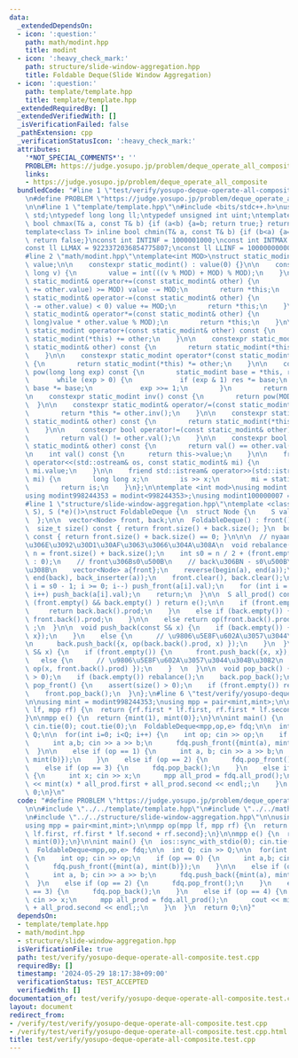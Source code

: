 ```yaml
---
data:
  _extendedDependsOn:
  - icon: ':question:'
    path: math/modint.hpp
    title: modint
  - icon: ':heavy_check_mark:'
    path: structure/slide-window-aggregation.hpp
    title: Foldable Deque(Slide Window Aggregation)
  - icon: ':question:'
    path: template/template.hpp
    title: template/template.hpp
  _extendedRequiredBy: []
  _extendedVerifiedWith: []
  _isVerificationFailed: false
  _pathExtension: cpp
  _verificationStatusIcon: ':heavy_check_mark:'
  attributes:
    '*NOT_SPECIAL_COMMENTS*': ''
    PROBLEM: https://judge.yosupo.jp/problem/deque_operate_all_composite
    links:
    - https://judge.yosupo.jp/problem/deque_operate_all_composite
  bundledCode: "#line 1 \"test/verify/yosupo-deque-operate-all-composite.test.cpp\"\
    \n#define PROBLEM \"https://judge.yosupo.jp/problem/deque_operate_all_composite\"\
    \n\n#line 1 \"template/template.hpp\"\n#include <bits/stdc++.h>\nusing namespace\
    \ std;\ntypedef long long ll;\ntypedef unsigned int uint;\ntemplate<class T> inline\
    \ bool chmax(T& a, const T& b) {if (a<b) {a=b; return true;} return false;}\n\
    template<class T> inline bool chmin(T& a, const T& b) {if (b<a) {a=b; return true;}\
    \ return false;}\nconst int INTINF = 1000001000;\nconst int INTMAX = 2147483647;\n\
    const ll LLMAX = 9223372036854775807;\nconst ll LLINF = 1000000000000000000;\n\
    #line 2 \"math/modint.hpp\"\ntemplate<int MOD>\nstruct static_modint {\n    int\
    \ value;\n\n    constexpr static_modint() : value(0) {}\n\n    constexpr static_modint(long\
    \ long v) {\n        value = int(((v % MOD) + MOD) % MOD);\n    }\n\n    constexpr\
    \ static_modint& operator+=(const static_modint& other) {\n        if ((value\
    \ += other.value) >= MOD) value -= MOD;\n        return *this;\n    }\n\n    constexpr\
    \ static_modint& operator-=(const static_modint& other) {\n        if ((value\
    \ -= other.value) < 0) value += MOD;\n        return *this;\n    }\n\n    constexpr\
    \ static_modint& operator*=(const static_modint& other) {\n        value = int((long\
    \ long)value * other.value % MOD);\n        return *this;\n    }\n\n    constexpr\
    \ static_modint operator+(const static_modint& other) const {\n        return\
    \ static_modint(*this) += other;\n    }\n\n    constexpr static_modint operator-(const\
    \ static_modint& other) const {\n        return static_modint(*this) -= other;\n\
    \    }\n\n    constexpr static_modint operator*(const static_modint& other) const\
    \ {\n        return static_modint(*this) *= other;\n    }\n\n    constexpr static_modint\
    \ pow(long long exp) const {\n        static_modint base = *this, res = 1;\n \
    \       while (exp > 0) {\n            if (exp & 1) res *= base;\n           \
    \ base *= base;\n            exp >>= 1;\n        }\n        return res;\n    }\n\
    \n    constexpr static_modint inv() const {\n        return pow(MOD - 2);\n  \
    \  }\n\n    constexpr static_modint& operator/=(const static_modint& other) {\n\
    \        return *this *= other.inv();\n    }\n\n    constexpr static_modint operator/(const\
    \ static_modint& other) const {\n        return static_modint(*this) /= other;\n\
    \    }\n\n    constexpr bool operator!=(const static_modint& other) const {\n\
    \        return val() != other.val();\n    }\n\n    constexpr bool operator==(const\
    \ static_modint& other) const {\n        return val() == other.val();\n    }\n\
    \n    int val() const {\n      return this->value;\n    }\n\n    friend std::ostream&\
    \ operator<<(std::ostream& os, const static_modint& mi) {\n        return os <<\
    \ mi.value;\n    }\n\n    friend std::istream& operator>>(std::istream& is, static_modint&\
    \ mi) {\n        long long x;\n        is >> x;\n        mi = static_modint(x);\n\
    \        return is;\n    }\n};\n\ntemplate <int mod>\nusing modint = static_modint<mod>;\n\
    using modint998244353 = modint<998244353>;\nusing modint100000007 = modint<1000000007>;\n\
    #line 1 \"structure/slide-window-aggregation.hpp\"\ntemplate <class S, S (*op)(S,\
    \ S), S (*e)()>\nstruct FoldableDeque {\n  struct Node {\n    S val;\n    S prod;\n\
    \  };\n\n  vector<Node> front, back;\n\n  FoldableDeque() : front(), back() {}\n\
    \  size_t size() const { return front.size() + back.size(); }\n  bool empty()\
    \ const { return front.size() + back.size() == 0; }\n\n\n  // nyaan\u3055\u3093\
    \u306E\u3092\u30D1\u30AF\u3063\u3066\u304A\u308A\n  void rebalance() {\n    int\
    \ n = front.size() + back.size();\n    int s0 = n / 2 + (front.empty() ? n % 2\
    \ : 0);\n    // front\u306Bs0\u500B\n    // back\u306BN - s0\u500B\u5165\u308C\
    \u308B\n    vector<Node> a{front};\n    reverse(begin(a), end(a));\n    copy(begin(back),\
    \ end(back), back_inserter(a));\n    front.clear(), back.clear();\n    for (int\
    \ i = s0 - 1; i >= 0; i--) push_front(a[i].val);\n    for (int i = s0; i < n;\
    \ i++) push_back(a[i].val);\n    return;\n  }\n\n  S all_prod() const {\n    if\
    \ (front.empty() && back.empty() ) return e();\n\n    if (front.empty()) {\n \
    \     return back.back().prod;\n    }\n    else if (back.empty()) {\n      return\
    \ front.back().prod;\n    }\n\n    else return op(front.back().prod, back.back().prod)\
    \ ;\n  }\n\n  void push_back(const S& x) {\n    if (back.empty()) {\n      back.push_back({x,\
    \ x});\n    }\n    else {\n      // \u9806\u5E8F\u602A\u3057\u3044\u304B\u3082\
    \n      back.push_back({x, op(back.back().prod, x) });\n    }\n  }\n\n  void push_front(const\
    \ S& x) {\n    if (front.empty()) {\n      front.push_back({x, x});\n    }\n \
    \   else {\n      // \u9806\u5E8F\u602A\u3057\u3044\u304B\u3082\n      front.push_back({x,\
    \ op(x, front.back().prod) });\n    }  \n  }\n\n  void pop_back() {\n    assert(size()\
    \ > 0);\n    if (back.empty()) rebalance();\n    back.pop_back();\n  }\n\n  void\
    \ pop_front() {\n    assert(size() > 0);\n    if (front.empty()) rebalance();\n\
    \    front.pop_back();\n  }\n};\n#line 6 \"test/verify/yosupo-deque-operate-all-composite.test.cpp\"\
    \n\nusing mint = modint998244353;\nusing mpp = pair<mint,mint>;\n\nmpp op(mpp\
    \ lf, mpp rf) {\n  return {rf.first * lf.first, rf.first * lf.second + rf.second};\n\
    }\n\nmpp e() {\n  return {mint(1), mint(0)};\n}\n\nint main() {\n  ios::sync_with_stdio(0);\
    \ cin.tie(0); cout.tie(0);\n  FoldableDeque<mpp,op,e> fdq;\n\n  int Q; cin >>\
    \ Q;\n\n  for(int i=0; i<Q; i++) {\n    int op; cin >> op;\n    if (op == 0) {\n\
    \      int a,b; cin >> a >> b;\n      fdq.push_front({mint(a), mint(b)});\n  \
    \  }\n\n    else if (op == 1) {\n      int a, b; cin >> a >> b;\n      fdq.push_back({mint(a),\
    \ mint(b)});\n    }\n    else if (op == 2) {\n      fdq.pop_front();\n    }\n\
    \    else if (op == 3) {\n      fdq.pop_back();\n    }\n    else if (op == 4)\
    \ {\n      int x; cin >> x;\n      mpp all_prod = fdq.all_prod();\n      cout\
    \ << mint(x) * all_prod.first + all_prod.second << endl;;\n    }\n  }\n  return\
    \ 0;\n}\n"
  code: "#define PROBLEM \"https://judge.yosupo.jp/problem/deque_operate_all_composite\"\
    \n\n#include \"../../template/template.hpp\"\n#include \"../../math/modint.hpp\"\
    \n#include \"../../structure/slide-window-aggregation.hpp\"\n\nusing mint = modint998244353;\n\
    using mpp = pair<mint,mint>;\n\nmpp op(mpp lf, mpp rf) {\n  return {rf.first *\
    \ lf.first, rf.first * lf.second + rf.second};\n}\n\nmpp e() {\n  return {mint(1),\
    \ mint(0)};\n}\n\nint main() {\n  ios::sync_with_stdio(0); cin.tie(0); cout.tie(0);\n\
    \  FoldableDeque<mpp,op,e> fdq;\n\n  int Q; cin >> Q;\n\n  for(int i=0; i<Q; i++)\
    \ {\n    int op; cin >> op;\n    if (op == 0) {\n      int a,b; cin >> a >> b;\n\
    \      fdq.push_front({mint(a), mint(b)});\n    }\n\n    else if (op == 1) {\n\
    \      int a, b; cin >> a >> b;\n      fdq.push_back({mint(a), mint(b)});\n  \
    \  }\n    else if (op == 2) {\n      fdq.pop_front();\n    }\n    else if (op\
    \ == 3) {\n      fdq.pop_back();\n    }\n    else if (op == 4) {\n      int x;\
    \ cin >> x;\n      mpp all_prod = fdq.all_prod();\n      cout << mint(x) * all_prod.first\
    \ + all_prod.second << endl;;\n    }\n  }\n  return 0;\n}"
  dependsOn:
  - template/template.hpp
  - math/modint.hpp
  - structure/slide-window-aggregation.hpp
  isVerificationFile: true
  path: test/verify/yosupo-deque-operate-all-composite.test.cpp
  requiredBy: []
  timestamp: '2024-05-29 18:17:38+09:00'
  verificationStatus: TEST_ACCEPTED
  verifiedWith: []
documentation_of: test/verify/yosupo-deque-operate-all-composite.test.cpp
layout: document
redirect_from:
- /verify/test/verify/yosupo-deque-operate-all-composite.test.cpp
- /verify/test/verify/yosupo-deque-operate-all-composite.test.cpp.html
title: test/verify/yosupo-deque-operate-all-composite.test.cpp
---
```


